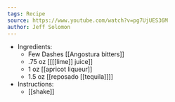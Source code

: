 ```yaml
---
tags: Recipe
source: https://www.youtube.com/watch?v=pg7UjUES36M
author: Jeff Solomon
---
```


- Ingredients:
	- Few Dashes [[Angostura bitters]]
	- .75 oz [[[[lime]] juice]]
	- 1 oz [[apricot liqueur]]
	- 1.5 oz [[reposado [[tequila]]]]
- Instructions:
	- [[shake]]